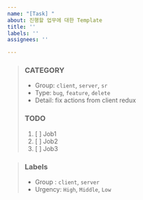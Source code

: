```yaml
---
name: "[Task] "
about: 진행할 업무에 대한 Template
title: ''
labels: ''
assignees: ''

---
```


> ### CATEGORY
> * Group:  `client`, `server`, `sr`
> * Type: `bug`, `feature`, `delete`
> * Detail: fix actions from client redux
> 
> ### TODO
> 1. [ ]  Job1
> 2. [ ]  Job2
> 3. [ ]  Job3
> 

> ### Labels
> * Group : `client`, `server`
> * Urgency: `High`, `Middle`, `Low`
